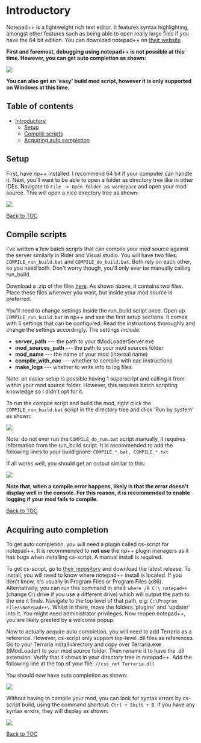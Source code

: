 # Introductory

Notepad++ is a lightweight rich text editor. It features syntax highlighting, amongst other features such as being able to open really large files if you have the 64 bit edition. You can download notepad++ on [their website](https://notepad-plus-plus.org/download/)

**First and foremost, debugging using notepad++ is not possible at this time. However, you can get auto completion as shown:**

![](https://i.imgur.com/G7wG7xe.png)

**You can also get an 'easy' build mod script, however it is only supported on Windows at this time.**

## Table of contents
- [Introductory](#introductory)
  * [Setup](#setup)
  * [Compile scripts](#compile-scripts)
  * [Acquiring auto completion](#acquiring-auto-completion)

## Setup
First, have np++ installed. I recommend 64 bit if your computer can handle it. Next, you'll want to be able to open  a folder as directory tree like in other IDEs. Navigate to `File -> Open folder as workspace` and open your mod source. This will open a nice directory tree as shown:

![](https://i.imgur.com/foojkR8.png)

[Back to TOC](#table-of-contents)

## Compile scripts
I've written a few batch scripts that can compile your mod source against the server similarly in Rider and Visual studio. You will have two files: `COMPILE_run_build.bat` and `COMPILE_do_build.bat`. Both rely on each other, so you need both. Don't worry though, you'll only ever be manually calling run_build.

Download a .zip of the files [here](https://cdn.discordapp.com/attachments/426125688148328469/445178344947056642/NP_CompileFiles.zip).
As shown above, it contains two files. Place these files wherever you want, but inside your mod source is preferred.

You'll need to change settings inside the run_build script once. Open up `COMPILE_run_build.bat` in np++ and see the first setup sections. It comes with 5 settings that can be configured. Read the instructions thoroughly and change the settings accordingly. The settings include:
* **server_path** --- the path to your tModLoaderServer.exe
* **mod_sources_path** --- the path to your mod sources folder
* **mod_name** --- the name of your mod (internal name)
* **compile_with_eac** --- whether to compile with eac instructions
* **make_logs** --- whether to write info to log files

Note: an easier setup is possible having 1 superscript and calling it from within your mod source folder. However, this requires batch scripting knowledge so I didn't opt for it. 

To run the compile script and build the mod, right click the `COMPILE_run_build.bat` script in the directory tree and click 'Run by system' as shown:

![](https://i.imgur.com/oloCqhd.png)

Note: do not ever run the `COMPILE_do_run.bat` script manually, it requires information from the run_build script.
It is recommended to add the following lines to your buildIgnore: `COMPILE_*.bat, COMPILE_*.txt`

If all works well, you should get an output similar to this:

![](https://i.imgur.com/G26fVyr.png)

**Note that, when a compile error happens, likely is that the error doesn't display well in the console. For this reason, it is recommended to enable logging if your mod fails to compile.**

[Back to TOC](#table-of-contents)

## Acquiring auto completion
To get auto completion, you will need a plugin called cs-script for notepad++. It is recommended to __not use__ the np++ plugin managers as it has bugs when installing cs-script. A manual install is required.

To get cs-script, go to [their repository](https://github.com/oleg-shilo/cs-script.npp) and download the latest release. To install, you will need to know where notepad++ install is located. If you don't know, it's usually in Program Files or Program Files (x86). Alternatively, you can run this command in shell: `where /R C:\ notepad++` (change C:\ drive if you use a different drive) which will output the path to the exe it finds. Navigate to the top level of that path, e.g: `C:\Program Files\Notepad++\`. Whilst in there, move the folders 'plugins' and 'updater' into it. You might need administrator privileges. Now reopen notepad++, you are likely greeted by a welcome popup.

Now to actually acquire auto completion, you will need to add Terraria as a reference. However, cs-script only support top-level .dll files as references. Go to your Terraria install directory and copy over Terraria.exe (tModLoader) to your mod source folder. Then rename it to have the .dll extension. Verify that it shows in your directory tree in notepad++. Add the following line at the top of your file: `//css_ref Terraria.dll`

You should now have auto completion as shown:

![](https://i.imgur.com/vSfKiub.png)

Without having to compile your mod, you can look for syntax errors by cs-script build, using the command shortcut: `Ctrl + Shift + B`. If you have any syntax errors, they will display as shown:

![](https://i.imgur.com/CkVEJwR.png)

[Back to TOC](#table-of-contents)